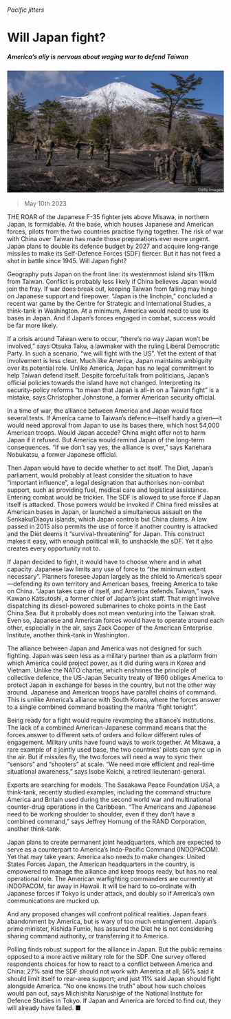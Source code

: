 ###### Pacific jitters

# Will Japan fight? 

##### America’s ally is nervous about waging war to defend Taiwan 

![image](images/20230513_ASP002.jpg) 

> May 10th 2023 

THE ROAR of the Japanese F-35 fighter jets above Misawa, in northern Japan, is formidable. At the base, which houses Japanese and American forces, pilots from the two countries practise flying together. The risk of war with China over Taiwan has made those preparations ever more urgent. Japan plans to double its defence budget by 2027 and acquire long-range missiles to make its Self-Defence Forces (SDF) fiercer. But it has not fired a shot in battle since 1945. Will Japan fight? 

Geography puts Japan on the front line: its westernmost island sits 111km from Taiwan. Conflict is probably less likely if China believes Japan would join the fray. If war does break out, keeping Taiwan from falling may hinge on Japanese support and firepower. “Japan is the linchpin,” concluded a recent war game by the Centre for Strategic and International Studies, a think-tank in Washington. At a minimum, America would need to use its bases in Japan. And if Japan’s forces engaged in combat, success would be far more likely. 

If a crisis around Taiwan were to occur, “there’s no way Japan won’t be involved,” says Otsuka Taku, a lawmaker with the ruling Liberal Democratic Party. In such a scenario, “we will fight with the US”. Yet the extent of that involvement is less clear. Much like America, Japan maintains ambiguity over its potential role. Unlike America, Japan has no legal commitment to help Taiwan defend itself. Despite forceful talk from politicians, Japan’s official policies towards the island have not changed. Interpreting its security-policy reforms “to mean that Japan is all-in on a Taiwan fight” is a mistake, says Christopher Johnstone, a former American security official. 

In a time of war, the alliance between America and Japan would face several tests. If America came to Taiwan’s defence—itself hardly a given—it would need approval from Japan to use its bases there, which host 54,000 American troops. Would Japan accede? China might offer not to harm Japan if it refused. But America would remind Japan of the long-term consequences. “If we don’t say yes, the alliance is over,” says Kanehara Nobukatsu, a former Japanese official.

Then Japan would have to decide whether to act itself. The Diet, Japan’s parliament, would probably at least consider the situation to have “important influence”, a legal designation that authorises non-combat support, such as providing fuel, medical care and logistical assistance. Entering combat would be trickier. The SDF is allowed to use force if Japan itself is attacked. Those powers would be invoked if China fired missiles at American bases in Japan, or launched a simultaneous assault on the Senkaku/Diaoyu islands, which Japan controls but China claims. A law passed in 2015 also permits the use of force if another country is attacked and the Diet deems it “survival-threatening” for Japan. This construct makes it easy, with enough political will, to unshackle the sDF. Yet it also creates every opportunity not to. 

If Japan decided to fight, it would have to choose where and in what capacity. Japanese law limits any use of force to “the minimum extent necessary”. Planners foresee Japan largely as the shield to America’s spear—defending its own territory and American bases, freeing America to take on China. “Japan takes care of itself, and America defends Taiwan,” says Kawano Katsutoshi, a former chief of Japan’s joint staff. That might involve dispatching its diesel-powered submarines to choke points in the East China Sea. But it probably does not mean venturing into the Taiwan strait. Even so, Japanese and American forces would have to operate around each other, especially in the air, says Zack Cooper of the American Enterprise Institute, another think-tank in Washington.

The alliance between Japan and America was not designed for such fighting. Japan was seen less as a military partner than as a platform from which America could project power, as it did during wars in Korea and Vietnam. Unlike the NATO charter, which enshrines the principle of collective defence, the US-Japan Security treaty of 1960 obliges America to protect Japan in exchange for bases in the country, but not the other way around. Japanese and American troops have parallel chains of command. This is unlike America’s alliance with South Korea, where the forces answer to a single combined command boasting the mantra “fight tonight”.

Being ready for a fight would require revamping the alliance’s institutions. The lack of a combined American-Japanese command means that the forces answer to different sets of orders and follow different rules of engagement. Military units have found ways to work together. At Misawa, a rare example of a jointly used base, the two countries’ pilots can sync up in the air. But if missiles fly, the two forces will need a way to sync their “sensors” and “shooters” at scale. “We need more efficient and real-time situational awareness,” says Isobe Koichi, a retired lieutenant-general.

Experts are searching for models. The Sasakawa Peace Foundation USA, a think-tank, recently studied examples, including the command structure America and Britain used during the second world war and multinational counter-drug operations in the Caribbean. “The Americans and Japanese need to be working shoulder to shoulder, even if they don’t have a combined command,” says Jeffrey Hornung of the RAND Corporation, another think-tank. 

Japan plans to create permanent joint headquarters, which are expected to serve as a counterpart to America’s Indo-Pacific Command (INDOPACOM). Yet that may take years. America also needs to make changes: United States Forces Japan, the American headquarters in the country, is empowered to manage the alliance and keep troops ready, but has no real operational role. The American warfighting commanders are currently at iNDOPACOM, far away in Hawaii. It will be hard to co-ordinate with Japanese forces if Tokyo is under attack, and doubly so if America’s own communications are mucked up. 

And any proposed changes will confront political realities. Japan fears abandonment by America, but is wary of too much entanglement. Japan’s prime minister, Kishida Fumio, has assured the Diet he is not considering sharing command authority, or transferring it to America.

Polling finds robust support for the alliance in Japan. But the public remains opposed to a more active military role for the SDF. One survey offered respondents choices for how to react to a conflict between America and China: 27% said the SDF should not work with America at all; 56% said it should limit itself to rear-area support; and just 11% said Japan should fight alongside America. “No one knows the truth” about how such choices would pan out, says Michishita Narushige of the National Institute for Defence Studies in Tokyo. If Japan and America are forced to find out, they will already have failed. ■

